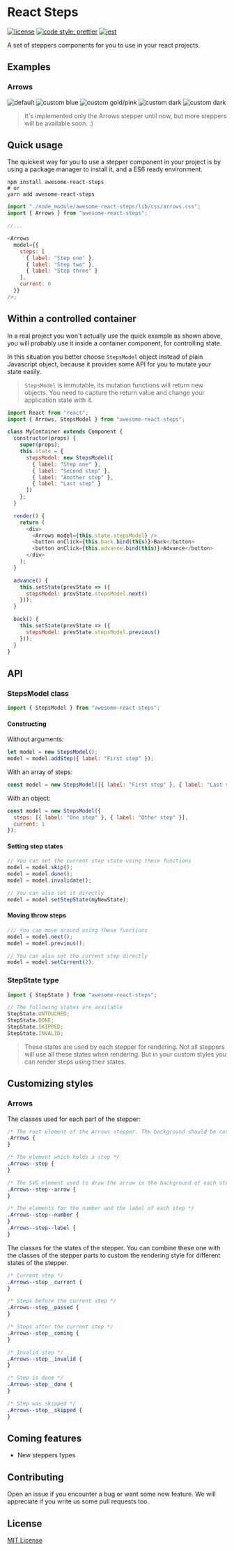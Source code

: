 # React Steps

[![license](https://img.shields.io/github/license/mashape/apistatus.svg?style=flat-square)](https://opensource.org/licenses/MIT)
[![code style: prettier](https://img.shields.io/badge/code_style-prettier-ff69b4.svg?style=flat-square)](https://github.com/prettier/prettier)
[![jest](https://facebook.github.io/jest/img/jest-badge.svg)](https://github.com/facebook/jest)

A set of steppers components for you to use in your react projects.

## Examples

### Arrows

![default](./docs/screenshots/arrows/default.png)
![custom blue](./docs/screenshots/arrows/blue.png)
![custom gold/pink](./docs/screenshots/arrows/gold-pink.png)
![custom dark](./docs/screenshots/arrows/dark.png)
![custom dark](./docs/screenshots/arrows/red.png)

> It's implemented only the Arrows stepper until now, but more steppers will be available soon. :)

## Quick usage

The quickest way for you to use a stepper component in your project is by using a package manager to install it, and a ES6 ready environment.

```shell
npm install awesome-react-steps
# or
yarn add awesome-react-steps
```

```js
import "./node_module/awesome-react-steps/lib/css/arrows.css";
import { Arrows } from "awesome-react-steps";

//...

<Arrows
  model={{
    steps: [
      { label: "Step one" },
      { label: "Step two" },
      { label: "Step three" }
    ],
    current: 0
  }}
/>;
```

## Within a controlled container

In a real project you won't actually use the quick example as shown above, you will probably use it inside a container component, for controlling state.

In this situation you better choose `StepsModel` object instead of plain Javascript object, because it provides some API for you to mutate your state easily.

> `StepsModel` is immutable, its mutation functions will return new objects. You need to capture the return value and change your application state with it.

```js
import React from "react";
import { Arrows, StepsModel } from "awesome-react-steps";

class MyContainer extends Component {
  constructor(props) {
    super(props);
    this.state = {
      stepsModel: new StepsModel([
        { label: "Step one" },
        { label: "Second step" },
        { label: "Another step" },
        { label: "Last step" }
      ])
    };
  }

  render() {
    return (
      <div>
        <Arrows model={this.state.stepsModel} />
        <button onClick={this.back.bind(this)}>Back</button>
        <button onClick={this.advance.bind(this)}>Advance</button>
      </div>
    );
  }

  advance() {
    this.setState(prevState => ({
      stepsModel: prevState.stepsModel.next()
    }));
  }

  back() {
    this.setState(prevState => ({
      stepsModel: prevState.stepsModel.previous()
    }));
  }
}
```

## API

### StepsModel class

```js
import { StepsModel } from "awesome-react-steps";
```

#### Constructing

Without arguments:

```js
let model = new StepsModel();
model = model.addStep({ label: "First step" });
```

With an array of steps:

```js
const model = new StepsModel([{ label: "First step" }, { label: "Last step" }]);
```

With an object:

```js
const model = new StepsModel({
  steps: [{ label: "One step" }, { label: "Other step" }],
  current: 1
});
```

#### Setting step states

```js
// You can set the current step state using these functions
model = model.skip();
model = model.done();
model = model.invalidate();

// You can also set it directly
model = model.setStepState(myNewState);
```

#### Moving throw steps

```js
/// You can move around using these functions
model = model.next();
model = model.previous();

// You can also set the current step directly
model = model.setCurrent(2);
```

### StepState type

```js
import { StepState } from "awesome-react-steps";
```

```js
// The following states are available
StepState.UNTOUCHED;
StepState.DONE;
StepState.SKIPPED;
StepState.INVALID;
```

> These states are used by each stepper for rendering. Not all steppers will use all these states when rendering. But in your custom styles you can render steps using their states.

## Customizing styles

### Arrows

The classes used for each part of the stepper:

```css
/* The root element of the Arrows stepper. The background should be customized in this class.  */
.Arrows {
}

/* The element which holds a step */
.Arrows--step {
}

/* The SVG element used to draw the arrow in the background of each step */
.Arrows--step--arrow {
}

/* The elements for the number and the label of each step */
.Arrows--step--number {
}
.Arrows--step--label {
}
```

The classes for the states of the stepper. You can combine these one with the classes of the stepper parts to custom the rendering style for different states of the stepper.

```css
/* Current step */
.Arrows--step__current {
}

/* Steps before the current step */
.Arrows--step__passed {
}

/* Steps after the current step */
.Arrows--step__coming {
}

/* Invalid step */
.Arrows--step__invalid {
}

/* Step is done */
.Arrows--step__done {
}

/* Step was skipped */
.Arrows--step__skipped {
}
```

## Coming features

* New steppers types

## Contributing

Open an issue if you encounter a bug or want some new feature. We will appreciate if you write us some pull requests too.

## License

[MIT License](https://opensource.org/licenses/MIT) 

